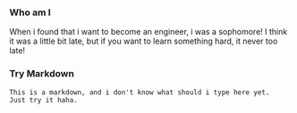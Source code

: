 ### Who am I

When i found that i want to become an engineer, i was a sophomore! I think it was a little bit late, but if you want to learn something hard, it never too late!

### Try Markdown


```markdown
This is a markdown, and i don't know what should i type here yet.
Just try it haha.
```


